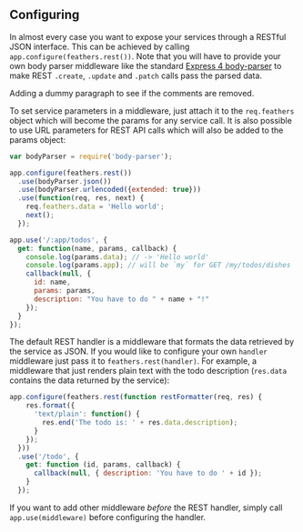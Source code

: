 ## Configuring

In almost every case you want to expose your services through a RESTful JSON interface. This can be achieved by calling `app.configure(feathers.rest())`. Note that you will have to provide your own body parser middleware like the standard [Express 4 body-parser](https://github.com/expressjs/body-parser) to make REST `.create`, `.update` and `.patch` calls pass the parsed data.

Adding a dummy paragraph to see if the comments are removed.

To set service parameters in a middleware, just attach it to the `req.feathers` object which will become the params for any service call. It is also possible to use URL parameters for REST API calls which will also be added to the params object:

```js
var bodyParser = require('body-parser');

app.configure(feathers.rest())
  .use(bodyParser.json())
  .use(bodyParser.urlencoded({extended: true}))
  .use(function(req, res, next) {
    req.feathers.data = 'Hello world';
    next();
  });

app.use('/:app/todos', {
  get: function(name, params, callback) {
    console.log(params.data); // -> 'Hello world'
    console.log(params.app); // will be `my` for GET /my/todos/dishes
    callback(null, {
      id: name,
      params: params,
      description: "You have to do " + name + "!"
    });
  }
});
```

The default REST handler is a middleware that formats the data retrieved by the service as JSON. If you would like to configure your own `handler` middleware just pass it to `feathers.rest(handler)`. For example, a middleware that just renders plain text with the todo description (`res.data` contains the data returned by the service):

```js
app.configure(feathers.rest(function restFormatter(req, res) {
    res.format({
      'text/plain': function() {
        res.end('The todo is: ' + res.data.description);
      }
    });
  }))
  .use('/todo', {
    get: function (id, params, callback) {
      callback(null, { description: 'You have to do ' + id });
    }
  });
```

If you want to add other middleware *before* the REST handler, simply call `app.use(middleware)` before configuring the handler.
